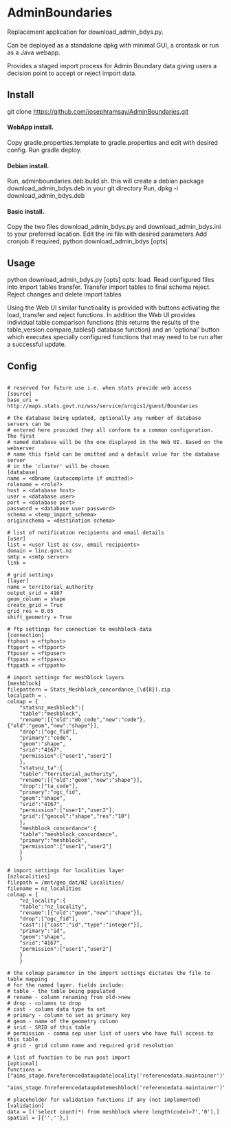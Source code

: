 # AdminBoundaries

Replacement application for download_admin_bdys.py.

Can be deployed as a standalone dpkg with minimal GUI, a crontask or run as a Java webapp.

Provides a staged import process for Admin Boundary data giving users a decision point to
accept or reject import data.

## Install

git clone https://github.com/josephramsay/AdminBoundaries.git

#### WebApp install. 
 Copy gradle.properties.template to gradle.properties and edit with desired config.
 Run gradle deploy.
    
#### Debian install. 
 Run, adminboundaries.deb.build.sh. this will create a debian package download_admin_bdys.deb in your git directory
 Run, dpkg -i download_admin_bdys.deb
    
#### Basic install.
 Copy the two files download_admin_bdys.py and download_admin_bdys.ini to your preferred location.
 Edit the ini file with desired parameters
 Add cronjob if required, python download_admin_bdys [opts]
 
## Usage

python download_admin_bdys.py [opts]
opts:
    load. Read configured files into import tables
    transfer. Transfer import tables to final schema 
    reject. Reject changes and delete import tables
    
Using the Web UI similar functioality is provided with buttons activating the load, transfer 
and reject functions.
In addition the Web UI provides individual table comparison functions (this returns the 
results of the table_version.compare_tables() database function) and an 'optional' button which executes 
specially configured functions that may need to be run after a successful update.

 
## Config
```

# reserved for future use i.e. when stats provide web access
[source]
base_uri = http://maps.stats.govt.nz/wss/service/arcgis1/guest/Boundaries

# the database being updated, optionally any number of database servers can be 
# entered here provided they all conform to a common configuration. The first 
# named database will be the one displayed in the Web UI. Based on the webserver
# name this field can be omitted and a default value for the database server 
# in the 'cluster' will be chosen
[database]
name = <dbname (autocomplete if omitted)>
rolename = <role?>
host = <database host>
user = <database user>
port = <database port>
password = <database user password>
schema = <temp_import_schema>
originschema = <destination schema>

# list of notification recipients and email details
[user]
list = <user list as csv, email recipients>
domain = linz.govt.nz
smtp = <smtp server>
link =

# grid settings
[layer]
name = territorial_authority
output_srid = 4167
geom_column = shape
create_grid = True
grid_res = 0.05
shift_geometry = True

# ftp settings for connection to meshblock data
[connection]
ftphost = <ftphost>
ftpport = <ftpport>
ftpuser = <ftpuser>
ftppass = <ftppass>
ftppath = <ftppath>

# import settings for meshblock layers
[meshblock]
filepattern = Stats_Meshblock_concordance_(\d{8}).zip
localpath = .
colmap = {
    "statsnz_meshblock":{
    "table":"meshblock",
    "rename":[{"old":"mb_code","new":"code"},{"old":"geom","new":"shape"}],
    "drop":["ogc_fid"],
    "primary":"code",
    "geom":"shape",
    "srid":"4167",
    "permission":["user1","user2"]
    },
    "statsnz_ta":{
    "table":"territorial_authority",
    "rename":[{"old":"geom","new":"shape"}],
    "drop":["ta_code"],
    "primary":"ogc_fid",
    "geom":"shape",
    "srid":"4167",
    "permission":["user1","user2"],
    "grid":{"geocol":"shape","res":"10"}
    },
    "meshblock_concordance":{
    "table":"meshblock_concordance",
    "primary":"meshblock",
    "permission":["user1","user2"]
    }
    }
    
# import settings for localities layer
[nzlocalities]
filepath = /mnt/geo_dat/NZ Localities/
filename = nz_localities
colmap = {
    "nz_locality":{
    "table":"nz_locality",
    "rename":[{"old":"geom","new":"shape"}],
    "drop":["ogc_fid"],
    "cast":[{"cast":"id","type":"integer"}],
    "primary":"id",
    "geom":"shape",
    "srid":"4167",
    "permission":["user1","user2"]
    }
    }
    
# the colmap parameter in the import settings dictates the file to table mapping
# for the named layer. fields include:
# table - the table being populated
# rename - column renaming from old->new
# drop - columns to drop
# cast - column data type to set
# primary - column to set as primary key
# geom - name of the geometry column
# srid - SRID of this table
# permission - comma sep user list of users who have full access to this table
# grid - grid column name and required grid resolution

# list of function to be run post import 
[optional]
functions = ["aims_stage.fnreferencedataupdatelocality('referencedata.maintainer')",
    "aims_stage.fnreferencedataupdatemeshblock('referencedata.maintainer')"]

# placeholder for validation functions if any (not implemented)
[validation]
data = [('select count(*) from meshblock where length(code)>7','0'),]
spatial = [{'',''},]
```
